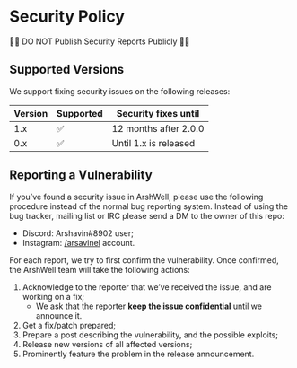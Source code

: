 # Security Policy

:face_with_spiral_eyes:	DO NOT Publish Security Reports Publicly :face_with_spiral_eyes:

## Supported Versions

We support fixing security issues on the following releases:

| Version | Supported          | Security fixes until
| ------- | ------------------ | -------------------- 
| 1.x     | :white_check_mark: | 12 months after 2.0.0
| 0.x     | :white_check_mark: | Until 1.x is released

## Reporting a Vulnerability

If you’ve found a security issue in ArshWell, please use the following procedure
instead of the normal bug reporting system. Instead of using the bug tracker,
mailing list or IRC please send a DM to the owner of this repo:
- Discord: Arshavin#8902 user;
- Instagram: [/arsavinel](https://www.instagram.com/arsavinel/) account.

For each report, we try to first confirm the vulnerability. Once confirmed,
the ArshWell team will take the following actions:

1. Acknowledge to the reporter that we’ve received the issue, and are
   working on a fix;
   - We ask that the reporter **keep the issue confidential** until we announce it.
2. Get a fix/patch prepared;
3. Prepare a post describing the vulnerability, and the possible exploits;
4. Release new versions of all affected versions;
5. Prominently feature the problem in the release announcement.
